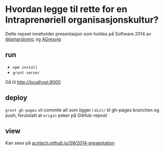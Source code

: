 # Hvordan legge til rette for en Intraprenøriell organisasjonskultur?
Dette repoet inneholder presentasjon som holdes på Software 2014 av [@ismarslomic](https://github.com/ismarslomic/) og [AGresvig](https://github.com/AGresvig/)

## run

* `npm install`
* `grunt server`

Gå til [http://localhost:9000](http://localhost:9000)

## deploy
`grunt gh-pages` vil commite alt som ligger i `dist/` til gh-pages branchen og push, forutstatt at `origin` peker på GitHub-repoet

## view
Kan sees på [acntech.github.io/SW2014-presentation](http://acntech.github.io/SW2014-presentation)
